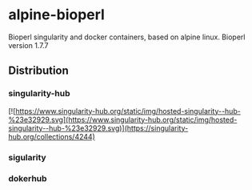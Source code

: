 # alpine-bioperl
Bioperl singularity and docker containers, based on alpine linux.
Bioperl version 1.7.7

## Distribution

### singularity-hub

[![https://www.singularity-hub.org/static/img/hosted-singularity--hub-%23e32929.svg](https://www.singularity-hub.org/static/img/hosted-singularity--hub-%23e32929.svg)](https://singularity-hub.org/collections/4244)

### sigularity 


### dokerhub

